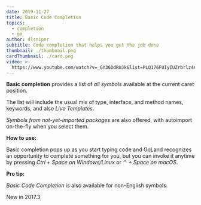 ```yaml
---
date: 2019-11-27
title: Basic Code Completion
topics:
  - completion
  - go
author: dlsniper
subtitle: Code completion that helps you get the job done
thumbnail: ./thumbnail.png
cardThumbnail: ./card.png
video: >-
  https://www.youtube.com/watch?v=_GY36DdRUJk&list=PLQ176FUIyIUZrbrlz4AY1V8VzBJKZyVlW&index=3
---
```

**Basic completion** provides a list of _all symbols_ available at the current caret position.

The list will include the usual mix of type, interface, and method names, keywords, and also _Live Templates_.

_Symbols from not-yet-imported packages_ are also offered, with autoimport on-the-fly when you select them.

**How to use:**

Basic completion pops up as you start typing code and GoLand recognizes
 an opportunity to complete something for you, but you can invoke it anytime by pressing _Ctrl + Space on Windows/Linux_ or _⌃ + Space on macOS_.

**Pro tip:**

_Basic Code Completion_ is also available for non-English symbols.

<span class="tag is-rounded">New in 2017.3</span>
